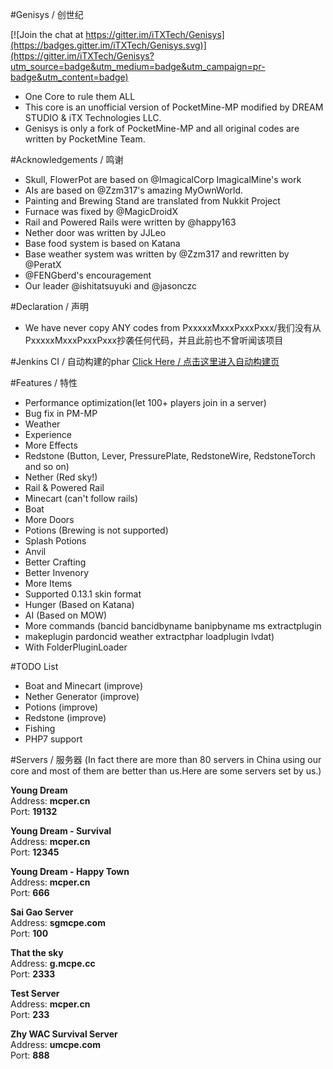 #Genisys / 创世纪

[![Join the chat at https://gitter.im/iTXTech/Genisys](https://badges.gitter.im/iTXTech/Genisys.svg)](https://gitter.im/iTXTech/Genisys?utm_source=badge&utm_medium=badge&utm_campaign=pr-badge&utm_content=badge)
* One Core to rule them ALL
* This core is an unofficial version of PocketMine-MP modified by DREAM STUDIO & iTX Technologies LLC.
* Genisys is only a fork of PocketMine-MP and all original codes are written by PocketMine Team.

#Acknowledgements / 鸣谢
* Skull, FlowerPot are based on @ImagicalCorp ImagicalMine's work
* AIs are based on @Zzm317's amazing MyOwnWorld.
* Painting and Brewing Stand are translated from Nukkit Project
* Furnace was fixed by @MagicDroidX
* Rail and Powered Rails were written by @happy163
* Nether door was written by JJLeo
* Base food system is based on Katana
* Base weather system was written by @Zzm317 and rewritten by @PeratX
* @FENGberd's encouragement
* Our leader @ishitatsuyuki and @jasonczc

#Declaration / 声明
* We have never copy ANY codes from PxxxxxMxxxPxxxPxxx/我们没有从PxxxxxMxxxPxxxPxxx抄袭任何代码，并且此前也不曾听闻该项目

#Jenkins CI / 自动构建的phar
<a href="http://jenkins.mcper.cn:8181/job/iTX-Genisys/">Click Here / 点击这里进入自动构建页</a>

#Features / 特性
* Performance optimization(let 100+ players join in a server)
* Bug fix in PM-MP
* Weather
* Experience
* More Effects
* Redstone (Button, Lever, PressurePlate, RedstoneWire, RedstoneTorch and so on)
* Nether (Red sky!)
* Rail & Powered Rail
* Minecart (can't follow rails)
* Boat
* More Doors
* Potions (Brewing is not supported)
* Splash Potions
* Anvil
* Better Crafting
* Better Invenory
* More Items
* Supported 0.13.1 skin format
* Hunger (Based on Katana)
* AI (Based on MOW)
* More commands (bancid bancidbyname banipbyname ms extractplugin
* makeplugin pardoncid weather extractphar loadplugin lvdat)
* With FolderPluginLoader

#TODO List
* Boat and Minecart (improve)
* Nether Generator (improve)
* Potions (improve)
* Redstone (improve)
* Fishing
* PHP7 support

#Servers / 服务器
(In fact there are more than 80 servers in China using our core and most of them are better than us.Here are some servers set by us.)

**Young Dream**<br>
Address: **mcper.cn**<br>
Port: **19132**

**Young Dream - Survival**<br>
Address: **mcper.cn**<br>
Port: **12345**

**Young Dream - Happy Town**<br>
Address: **mcper.cn**<br>
Port: **666**

**Sai Gao Server**<br>
Address: **sgmcpe.com**<br>
Port: **100**

**That the sky**<br>
Address: **g.mcpe.cc**<br>
Port: **2333**

**Test Server**<br>
Address: **mcper.cn**<br>
Port: **233**

**Zhy WAC Survival Server**<br>
Address: **umcpe.com**<br>
Port: **888**
